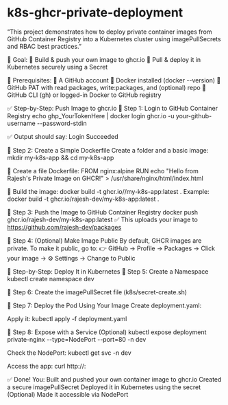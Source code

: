 # k8s-ghcr-private-deployment
“This project demonstrates how to deploy private container images from GitHub Container Registry into a Kubernetes cluster using imagePullSecrets and RBAC best practices.”

🎯 Goal:
🔹 Build & push your own image to ghcr.io
🔹 Pull & deploy it in Kubernetes securely using a Secret

🧱 Prerequisites:
🔹 A GitHub account
🔹 Docker installed (docker --version)
🔹 GitHub PAT with read:packages, write:packages, and (optional) repo
🔹 GitHub CLI (gh) or logged-in Docker to GitHub registry

✅ Step-by-Step: Push Image to ghcr.io
🔹 Step 1: Login to GitHub Container Registry
echo ghp_YourTokenHere | docker login ghcr.io -u your-github-username --password-stdin

✅ Output should say: Login Succeeded

🔹 Step 2: Create a Simple Dockerfile
Create a folder and a basic image:
mkdir my-k8s-app && cd my-k8s-app

🔹 Create a file Dockerfile:
FROM nginx:alpine
RUN echo "Hello from Rajesh's Private Image on GHCR!" > /usr/share/nginx/html/index.html

🔹 Build the image:
docker build -t ghcr.io/<your-username>/my-k8s-app:latest .
Example:
docker build -t ghcr.io/rajesh-dev/my-k8s-app:latest .

🔹 Step 3: Push the Image to GitHub Container Registry
docker push ghcr.io/rajesh-dev/my-k8s-app:latest
✅ This uploads your image to https://github.com/rajesh-dev/packages

🔹 Step 4: (Optional) Make Image Public
By default, GHCR images are private.
To make it public, go to: 👉 GitHub → Profile → Packages → Click your image → ⚙️ Settings → Change to Public


🚀 Step-by-Step: Deploy It in Kubernetes
🔹 Step 5: Create a Namespace
kubectl create namespace dev

🔹 Step 6: Create the imagePullSecret file (k8s/secret-create.sh)

🔹 Step 7: Deploy the Pod Using Your Image
Create deployment.yaml:

Apply it:
kubectl apply -f deployment.yaml

🔹 Step 8: Expose with a Service (Optional)
kubectl expose deployment private-nginx --type=NodePort --port=80 -n dev

Check the NodePort:
kubectl get svc -n dev

Access the app:
curl http://<node-ip>:<node-port>

✅ Done! You:
Built and pushed your own container image to ghcr.io
Created a secure imagePullSecret
Deployed it in Kubernetes using the secret
(Optional) Made it accessible via NodePort









